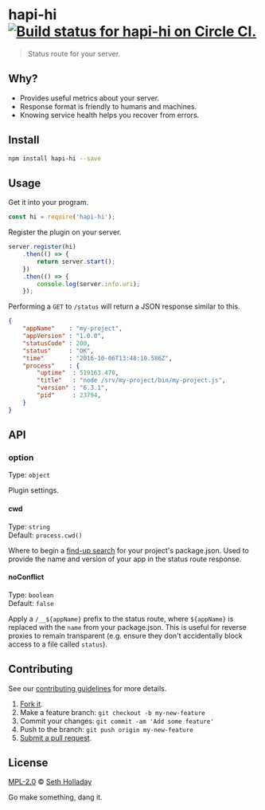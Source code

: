 # hapi-hi [![Build status for hapi-hi on Circle CI.](https://img.shields.io/circleci/project/sholladay/hapi-hi/master.svg "Circle Build Status")](https://circleci.com/gh/sholladay/hapi-hi "Hapi Hi Builds")

> Status route for your server.

## Why?

 - Provides useful metrics about your server.
 - Response format is friendly to humans and machines.
 - Knowing service health helps you recover from errors.

## Install

```sh
npm install hapi-hi --save
```

## Usage

Get it into your program.

```js
const hi = require('hapi-hi');
```

Register the plugin on your server.

```js
server.register(hi)
    .then(() => {
        return server.start();
    })
    .then(() => {
        console.log(server.info.uri);
    });
```

Performing a `GET` to `/status` will return a JSON response similar to this.

```json
{
    "appName"    : "my-project",
    "appVersion" : "1.0.0",
    "statusCode" : 200,
    "status"     : "OK",
    "time"       : "2016-10-06T13:48:10.586Z",
    "process"    : {
        "uptime"  : 519163.478,
        "title"   : "node /srv/my-project/bin/my-project.js",
        "version" : "6.3.1",
        "pid"     : 23794,
    }
}
```

## API

### option

Type: `object`

Plugin settings.

#### cwd

Type: `string`<br>
Default: `process.cwd()`

Where to begin a [find-up search](https://github.com/sindresorhus/read-pkg-up) for your project's package.json. Used to provide the name and version of your app in the status route response.

#### noConflict

Type: `boolean`<br>
Default: `false`

Apply a `/__${appName}` prefix to the status route, where `${appName}` is replaced with the `name` from your package.json. This is useful for reverse proxies to remain transparent (e.g. ensure they don't accidentally block access to a file called `status`).

## Contributing

See our [contributing guidelines](https://github.com/sholladay/hapi-hi/blob/master/CONTRIBUTING.md "The guidelines for participating in this project.") for more details.

1. [Fork it](https://github.com/sholladay/hapi-hi/fork).
2. Make a feature branch: `git checkout -b my-new-feature`
3. Commit your changes: `git commit -am 'Add some feature'`
4. Push to the branch: `git push origin my-new-feature`
5. [Submit a pull request](https://github.com/sholladay/hapi-hi/compare "Submit code to this project for review.").

## License

[MPL-2.0](https://github.com/sholladay/hapi-hi/blob/master/LICENSE "The license for hapi-hi.") © [Seth Holladay](http://seth-holladay.com "Author of hapi-hi.")

Go make something, dang it.
